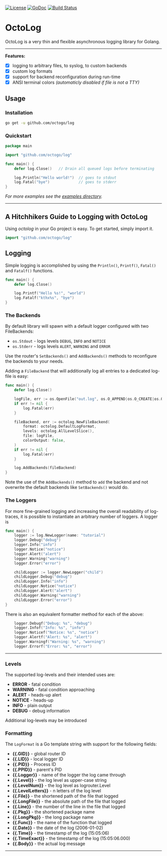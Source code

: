 [![License](https://img.shields.io/badge/License-BSD%203--Clause-blue.svg)](https://opensource.org/licenses/BSD-3-Clause)
[![GoDoc](https://godoc.org/github.com/octogo/logrouter?status.svg)](https://godoc.org/github.com/octogo/log)
[![Build Status](https://travis-ci.org/octogo/logrouter.svg?branch=master)](https://travis-ci.org/octogo/log) 

# OctoLog

OctoLog is a very thin and flexible asynchronous logging library for Golang.

----

**Features:**

- [x] logging to arbitrary files, to syslog, to custom backends
- [x] custom log formats
- [x] support for backend reconfiguration during run-time
- [x] ANSI terminal colors *(automaticly disabled if file is not a TTY)*

## Usage

### Installation

```bash
go get -u github.com/octogo/log
```

### Quickstart

```go
package main

import "github.com/octogo/log"

func main() {
    defer log.Close()   // Drain all queued logs before terminating

    log.Println("Hello world!")  // goes to stdout
    log.Fatal("bye")             // goes to stderr
}
```

*For more examples see the
[examples directory](https://github.com/octogo/log/blob/master/examples).*

----

## A Hitchhikers Guide to Logging with OctoLog

Using *octolog* in your Go project is easy.
To get started, simply import it.

```go
import "github.com/octogo/log"
```

## Logging

Simple logging is accomplished by using the `Println()`, `Printf()`, `Fatal()` and
`Fatalf()` functions.

```go
func main() {
    defer log.Close()

    log.Printf("Hello %s!", "world")
    log.Fatalf("kthx%s", "bye")
}
```

### The Backends

By default library will spawn with a default logger configured with two
FileBackends:

- `os.Stdout` - logs levels `DEBUG`, `INFO` and `NOTICE`
- `os.Stderr` - logs levels `ALERT`, `WARNING` and `ERROR`

Use the router's `SetBackends()` and `AddBackends()` methods to
reconfigure the backends to your needs.

Adding a `FileBackend` that will additionally log all entries to a
dedicated log-file is easy:

```go
func main() {
    defer log.Close()

    logFile, err := os.OpenFile("out.log", os.O_APPEND|os.O_CREATE|os.O_WRONLY, 0600)
    if err != nil {
        log.Fatal(err)
    }

    fileBackend, err := octolog.NewFileBackend(
        format: octolog.DefaultLogFormat,
        levels: octolog.AllLevelSlice(),
        file: logFile,
        colorOutput: false,
    )
    if err != nil {
        log.Fatal(err)
    }

    log.AddBackends(fileBackend)
}
```

Note the use of the `AddBackends()` method to `add` the backend and
not overwrite the default backends like `SetBackends()` would do.

### The Loggers

For more fine-grained logging and increasing the overall readability of log-traces,
it is possible to instantiate an arbitrary number of loggers. A logger is 

```go
func main() {
    logger := log.NewLogger(name: "tutorial")
    logger.Debug("debug")
    logger.Info("info")
    logger.Notice("notice")
    logger.Alert("alert")
    logger.Warning("warning")
    logger.Error("error")

    childLogger := logger.NewLogger("child")
    childLogger.Debug("debug")
    childLogger.Info("info")
    childLogger.Notice("notice")
    childLogger.Alert("alert")
    childLogger.Warning("warning")
    childLogger.Error("error")
}
```

There is also an equivalent formatter method for each of the above:

```go
    logger.Debugf("Debug: %s", "debug")
    logger.Infof("Info: %s", "info")
    logger.Noticef("Notice: %s", "notice")
    logger.Alertf("Alert: %s", "alert")
    logger.Warningf("Warning: %s", "warning")
    logger.Errorf("Error: %s", "error")
```

----

### Levels

The supported log-levels and their intended uses are:

- **ERROR** - fatal condition
- **WARNING** - fatal condition approaching
- **ALERT** - heads-up alert
- **NOTICE** - heads-up
- **INFO** - plain output
- **DEBUG** - debug information

Additional log-levels may be introduced

### Formatting

The `LogFormat` is a Go template string with support for the
following fields:

- **{{.GID}}** - global router ID
- **{{.LID}}** - local logger ID
- **{{.PID}}** - Process ID
- **{{.PPID}}** - parent's PID
- **{{.Logger}}** - name of the logger the log came through
- **{{.Level}}** - the log level as upper-case string
- **{{.LevelNum}}** - the log level as logrouter.Level
- **{{.LevelLetters}}** - n letters of the log level
- **{{.File}}** - the shortened path of the file that logged
- **{{.LongFile}}** - the absolute path of the file that logged
- **{{.Line}}** - the number of the line in the file that logged
- **{{.Pkg}}** - the shortened package name
- **{{.LongPkg}}** - the long package name
- **{{.Func}}** - the name of the function that logged
- **{{.Date}}** - the date of the log (2006-01-02)
- **{{.Time}}** - the timestamp of the log (15:05:06)
- **{{.TimeExact}}** - the timestamp of the log (15:05:06.000)
- **{{.Body}}** - the actual log message

----
